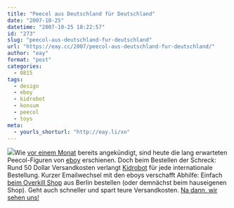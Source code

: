 ```yaml
---
title: "Peecol aus Deutschland für Deutschland"
date: "2007-10-25"
datetime: "2007-10-25 18:22:57"
id: "273"
slug: "peecol-aus-deutschland-fur-deutschland"
url: "https://eay.cc/2007/peecol-aus-deutschland-fur-deutschland/"
author: "eay"
format: "post"
categories:
  - 0815
tags:
  - design
  - eboy
  - kidrobot
  - konsum
  - peecol
  - toys
meta:
  - yourls_shorturl: "http://eay.li/xn"
---
```


![](/uploads/2007/peecolrelease.jpg)Wie [vor einem Monat](//eay.cc/2007/eboy-kidrobot-peecol-toy/) bereits angekündigt, sind heute die lang erwarteten Peecol-Figuren von [eboy](http://hello.eboy.com/) erschienen. Doch beim Bestellen der Schreck: Rund 50 Dollar Versandkosten verlangt [Kidrobot](http://www.kidrobot.com/) für jede internationale Bestellung. Kurzer Emailwechsel mit den eboys verschafft Abhilfe: Einfach [beim Overkill Shop](http://www.overkillshop.com) aus Berlin bestellen (oder demnächst beim hauseigenen Shop). Geht auch schneller und spart teure Versandkosten. [Na dann, wir sehen uns!](http://www.flickr.com/groups/peecol/pool/)
